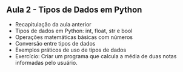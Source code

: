 ## Aula 2 - Tipos de Dados em Python

- Recapitulação da aula anterior
- Tipos de dados em Python: int, float, str e bool
- Operações matemáticas básicas com números
- Conversão entre tipos de dados
- Exemplos práticos de uso de tipos de dados
- Exercício: Criar um programa que calcula a média de duas notas informadas pelo usuário.

